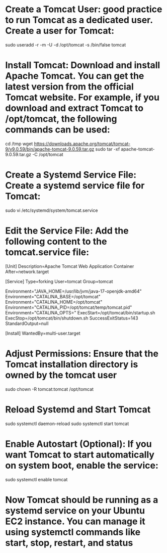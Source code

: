 # Create a Tomcat User: good practice to run Tomcat as a dedicated user. Create a user for Tomcat:

sudo useradd -r -m -U -d /opt/tomcat -s /bin/false tomcat
# Install Tomcat: Download and install Apache Tomcat. You can get the latest version from the official Tomcat website. For example, if you download and extract Tomcat to /opt/tomcat, the following commands can be used:

cd /tmp
wget https://downloads.apache.org/tomcat/tomcat-9/v9.0.59/bin/apache-tomcat-9.0.59.tar.gz
sudo tar -xf apache-tomcat-9.0.59.tar.gz -C /opt/tomcat
# Create a Systemd Service File: Create a systemd service file for Tomcat:

sudo vi /etc/systemd/system/tomcat.service
# Edit the Service File: Add the following content to the tomcat.service file:
[Unit]
Description=Apache Tomcat Web Application Container
After=network.target

[Service]
Type=forking
User=tomcat
Group=tomcat

Environment="JAVA_HOME=/usr/lib/jvm/java-17-openjdk-amd64"
Environment="CATALINA_BASE=/opt/tomcat"
Environment="CATALINA_HOME=/opt/tomcat"
Environment="CATALINA_PID=/opt/tomcat/temp/tomcat.pid"
Environment="CATALINA_OPTS="
ExecStart=/opt/tomcat/bin/startup.sh
ExecStop=/opt/tomcat/bin/shutdown.sh
SuccessExitStatus=143
StandardOutput=null

[Install]
WantedBy=multi-user.target

# Adjust Permissions: Ensure that the Tomcat installation directory is owned by the tomcat user
sudo chown -R tomcat:tomcat /opt/tomcat

# Reload Systemd and Start Tomcat
sudo systemctl daemon-reload
sudo systemctl start tomcat

# Enable Autostart (Optional): If you want Tomcat to start automatically on system boot, enable the service:

sudo systemctl enable tomcat

# Now Tomcat should be running as a systemd service on your Ubuntu EC2 instance. You can manage it using systemctl commands like start, stop, restart, and status



 